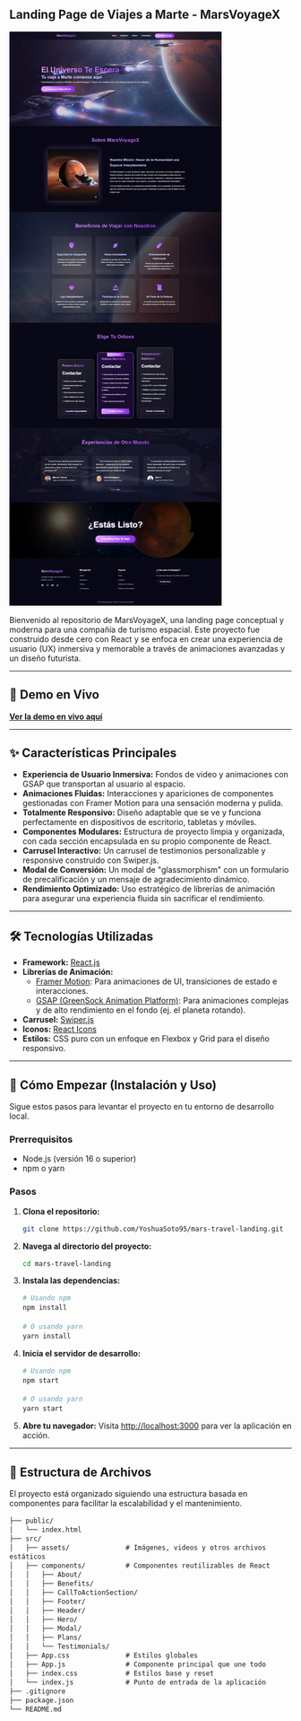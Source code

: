 ## Landing Page de Viajes a Marte - MarsVoyageX

![MarsVoyageX Hero Section](banner.png) <!-- Reemplaza esto con una captura de pantalla de tu sección Hero -->

Bienvenido al repositorio de MarsVoyageX, una landing page conceptual y moderna para una compañía de turismo espacial. Este proyecto fue construido desde cero con React y se enfoca en crear una experiencia de usuario (UX) inmersiva y memorable a través de animaciones avanzadas y un diseño futurista.

---

## 🚀 Demo en Vivo

**[Ver la demo en vivo aquí](https://mars-travel-landing-page.netlify.app/)** <!-- Reemplaza esto con el enlace a tu sitio desplegado -->

---

## ✨ Características Principales

*   **Experiencia de Usuario Inmersiva:** Fondos de video y animaciones con GSAP que transportan al usuario al espacio.
*   **Animaciones Fluidas:** Interacciones y apariciones de componentes gestionadas con Framer Motion para una sensación moderna y pulida.
*   **Totalmente Responsivo:** Diseño adaptable que se ve y funciona perfectamente en dispositivos de escritorio, tabletas y móviles.
*   **Componentes Modulares:** Estructura de proyecto limpia y organizada, con cada sección encapsulada en su propio componente de React.
*   **Carrusel Interactivo:** Un carrusel de testimonios personalizable y responsive construido con Swiper.js.
*   **Modal de Conversión:** Un modal de "glassmorphism" con un formulario de precalificación y un mensaje de agradecimiento dinámico.
*   **Rendimiento Optimizado:** Uso estratégico de librerías de animación para asegurar una experiencia fluida sin sacrificar el rendimiento.

---

## 🛠️ Tecnologías Utilizadas

*   **Framework:** [React.js](https://reactjs.org/)
*   **Librerías de Animación:**
    *   [Framer Motion](https://www.framer.com/motion/): Para animaciones de UI, transiciones de estado e interacciones.
    *   [GSAP (GreenSock Animation Platform)](https://greensock.com/gsap/): Para animaciones complejas y de alto rendimiento en el fondo (ej. el planeta rotando).
*   **Carrusel:** [Swiper.js](https://swiperjs.com/)
*   **Iconos:** [React Icons](https://react-icons.github.io/react-icons/)
*   **Estilos:** CSS puro con un enfoque en Flexbox y Grid para el diseño responsivo.

---

## 🚀 Cómo Empezar (Instalación y Uso)

Sigue estos pasos para levantar el proyecto en tu entorno de desarrollo local.

### Prerrequisitos

*   Node.js (versión 16 o superior)
*   npm o yarn

### Pasos

1.  **Clona el repositorio:**
    ```bash
    git clone https://github.com/YoshuaSoto95/mars-travel-landing.git
    ```

2.  **Navega al directorio del proyecto:**
    ```bash
    cd mars-travel-landing
    ```

3.  **Instala las dependencias:**
    ```bash
    # Usando npm
    npm install

    # O usando yarn
    yarn install
    ```

4.  **Inicia el servidor de desarrollo:**
    ```bash
    # Usando npm
    npm start

    # O usando yarn
    yarn start
    ```

5.  **Abre tu navegador:**
    Visita [http://localhost:3000](http://localhost:3000) para ver la aplicación en acción.

---

## 📂 Estructura de Archivos

El proyecto está organizado siguiendo una estructura basada en componentes para facilitar la escalabilidad y el mantenimiento.

```/
├── public/
│   └── index.html
├── src/
│   ├── assets/              # Imágenes, videos y otros archivos estáticos
│   ├── components/          # Componentes reutilizables de React
│   │   ├── About/
│   │   ├── Benefits/
│   │   ├── CallToActionSection/
│   │   ├── Footer/
│   │   ├── Header/
│   │   ├── Hero/
│   │   ├── Modal/
│   │   ├── Plans/
│   │   └── Testimonials/
│   ├── App.css              # Estilos globales
│   ├── App.js               # Componente principal que une todo
│   ├── index.css            # Estilos base y reset
│   └── index.js             # Punto de entrada de la aplicación
├── .gitignore
├── package.json
└── README.md